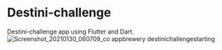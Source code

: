 # Destini-challenge
Destini-challenge app using Flutter and Dart.
![Screenshot_20210130_060709_co appbrewery destinichallengestarting](https://user-images.githubusercontent.com/59020445/106332461-d4015780-62c1-11eb-9fcd-396b9b9a4639.jpg)
